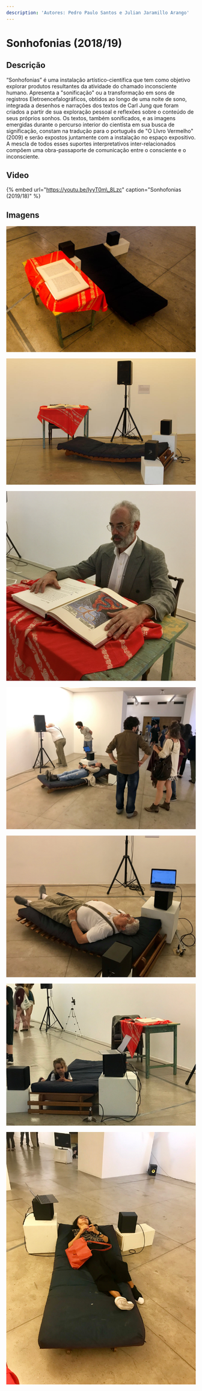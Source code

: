 ```yaml
---
description: 'Autores: Pedro Paulo Santos e Julian Jaramillo Arango'
---
```


# Sonhofonias \(2018/19\)

## **Descrição**

“Sonhofonias” é uma instalação artístico-científica que tem como objetivo explorar produtos resultantes da atividade do chamado inconsciente humano. Apresenta a "sonificação" ou a transformação em sons de registros Eletroencefalográficos, obtidos ao longo de uma noite de sono, integrada a desenhos e narrações dos textos de Carl Jung que foram criados a partir de sua exploração pessoal e reflexões sobre o conteúdo de seus próprios sonhos. Os textos, também sonificados, e as imagens emergidas durante o percurso interior do cientista em sua busca de significação, constam na tradução para o português de "O LIvro Vermelho" \(2009\) e serão expostos juntamente com a instalação no espaço expositivo. A mescla de todos esses suportes interpretativos inter-relacionados compõem uma obra-passaporte de comunicação entre o consciente e o inconsciente.

## Video

{% embed url="https://youtu.be/IyyT0m\_8Lzc" caption="Sonhofonias \(2019/18\)" %}

## Imagens

![Sonhofonias \(2018/19\) - Na primeira edi&#xE7;&#xE3;o da exposi&#xE7;&#xE3;o Sons de Sil&#xED;cio](../../../.gitbook/assets/site_sons-silicio-4-sonhofonias-foto-leo-ramos-chaves.jpg)

![Sonhofonias \(2018/19\) - Na abertura da primeira edi&#xE7;&#xE3;o da exposi&#xE7;&#xE3;o Sons de Sil&#xED;cio](../../../.gitbook/assets/img_2022-sonhofonias.jpg)

![Sonhofonias \(2018/19\) - Pedro Paulo Santos \(Autor e performer\)](../../../.gitbook/assets/img_4068.jpg)

![](../../../.gitbook/assets/img_4040.JPG)

![](../../../.gitbook/assets/img_4041.JPG)

![](../../../.gitbook/assets/img_4046.JPG)

![](../../../.gitbook/assets/img_4048.JPG)

